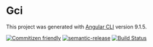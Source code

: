# Gci

This project was generated with [Angular CLI](https://github.com/angular/angular-cli) version 9.1.5.

[![Commitizen friendly](https://img.shields.io/badge/commitizen-friendly-brightgreen.svg)](http://commitizen.github.io/cz-cli/)
[![semantic-release](https://img.shields.io/badge/%20%20%F0%9F%93%A6%F0%9F%9A%80-semantic--release-e10079.svg)](https://github.com/semantic-release/semantic-release)
[![Build Status](https://travis-ci.com/github/pnocera/gcilib.svg?branch=master)](https://travis-ci.com/github/pnocera/gcilib)
